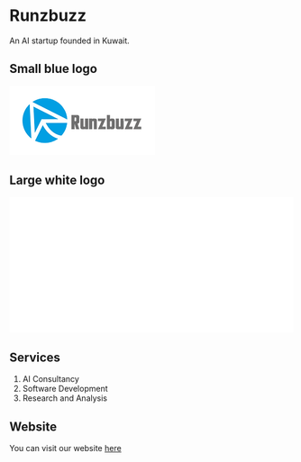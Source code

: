 # Runzbuzz 
An AI startup founded in Kuwait.


## Small blue logo
![Logo](./logo.png "Runzbuzz Logo")

## Large white logo
![Logo](./runzbuzz_sideway_white.png "Runzbuzz White Logo")


## Services
1. AI Consultancy
2. Software Development
3. Research and Analysis

## Website
You can visit our website [here](https://www.runzbuzz.com)
